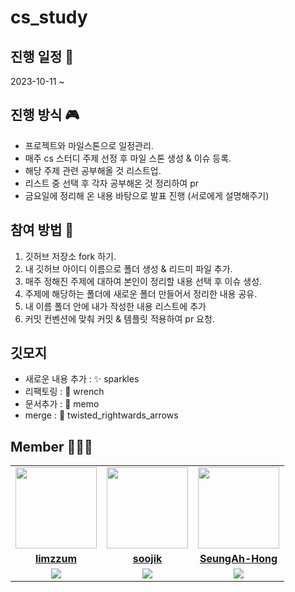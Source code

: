 # cs_study

## 진행 일정 📆
2023-10-11 ~ 

## 진행 방식 🎮
- 프로젝트와 마일스톤으로 일정관리.
- 매주 cs 스터디 주제 선정 후 마일 스톤 생성 & 이슈 등록.
- 해당 주제 관련 공부해올 것 리스트업.
- 리스트 중 선택 후 각자 공부해온 것 정리하여 pr
- 금요일에 정리해 온 내용 바탕으로 발표 진행 (서로에게 설명해주기)

## 참여 방법 🥇
1. 깃허브 저장소 fork 하기.
2. 내 깃허브 아이디 이름으로 폴더 생성 & 리드미 파일 추가.
3. 매주 정해진 주제에 대하여 본인이 정리할 내용 선택 후 이슈 생성.
4. 주제에 해당하는 폴더에 새로운 폴더 만들어서 정리한 내용 공유.
5. 내 이름 폴더 안에 내가 작성한 내용 리스트에 추가
6. 커밋 컨벤션에 맞춰 커밋 & 템플릿 적용하여 pr 요청.

## 깃모지
- 새로운 내용 추가 : ✨ sparkles
- 리팩토링 : 🔧 wrench
- 문서추가 : 📝 memo
- merge : 🔀 twisted_rightwards_arrows

## Member 🧑‍🤝‍🧑
<table>
 <tr>
    <td align="center"><a href="https://github.com/limzzum"><img src="https://avatars.githubusercontent.com/limzzum" width="130px;" alt=""></a></td>
    <td align="center"><a href="https://github.com/soojik"><img src="https://avatars.githubusercontent.com/soojik" width="130px;" alt=""></a></td>
  <td align="center"><a href="https://github.com/SeungAh-Hong"><img src="https://avatars.githubusercontent.com/SeungAh-Hong" width="130px;" alt=""></a></td>
  </tr>
  <tr>
    <td align="center"><a href="https://github.com/limzzum"><b>limzzum</b></a></td>
    <td align="center"><a href="https://github.com/soojik"><b>soojik</b></a></td>
    <td align="center"><a href="https://github.com/SeungAh-Hong"><b>SeungAh-Hong</b></a></td>
  </tr>
  <tr> 
    <td align="center"><img src="https://img.shields.io/badge/Java-007396?style=for-the-badge&logo=java&logoColor=white"></td>
    <td align="center"><img src="https://img.shields.io/badge/Java-007396?style=for-the-badge&logo=java&logoColor=white"></td>
    <td align="center"><img src="https://img.shields.io/badge/Python-007396?style=for-the-badge&logo=python&logoColor=white"></td>
  </tr> 

</table>
